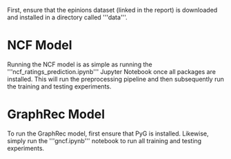 First, ensure that the epinions dataset (linked in the report) is downloaded and installed in a directory called '''data'''. 

# NCF Model

Running the NCF model is as simple as running the '''ncf_ratings_prediction.ipynb''' Jupyter Notebook once all packages are installed. This will run the preprocessing pipeline and then subsequently run the training and testing experiments.

# GraphRec Model
To run the GraphRec model, first ensure that PyG is installed. Likewise, simply run the '''gncf.ipynb''' notebook to run all training and testing experiments.
